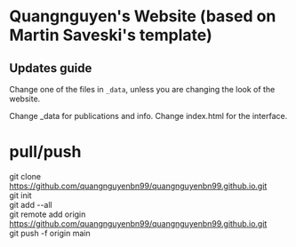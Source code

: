 # Quangnguyen's Website (based on Martin Saveski's template)

## Updates guide
Change one of the files in `_data`, unless you are changing the look of the website.

Change _data for publications and info.
Change index.html for the interface.

# pull/push

git clone https://github.com/quangnguyenbn99/quangnguyenbn99.github.io.git </br>
git init </br>
git add --all </br>
git remote add origin https://github.com/quangnguyenbn99/quangnguyenbn99.github.io.git </br>
git push -f origin main </br>


